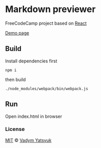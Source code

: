 # Markdown previewer

FreeCodeCamp project based on [React](https://facebook.github.io/react/)

[Demo page](http://vadimdez.github.io/markdown-previewer/)

## Build

Install dependencies first

```
npm i
```

then build

```
./node_modules/webpack/bin/webpack.js 
```

## Run

Open index.html in browser

### License

[MIT](https://tldrlegal.com/license/mit-license) © [Vadym Yatsyuk](https://github.com/vadimdez)